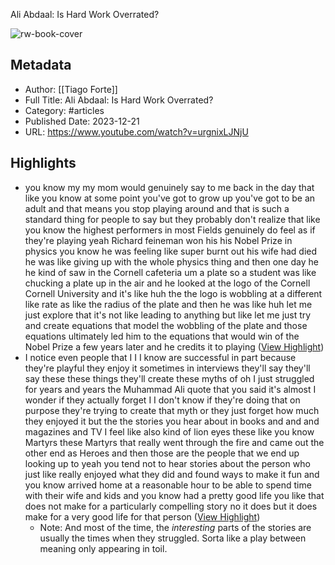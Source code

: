 Ali Abdaal: Is Hard Work Overrated?

![rw-book-cover](https://i.ytimg.com/vi/urgnixLJNjU/maxresdefault.jpg)

## Metadata
- Author: [[Tiago Forte]]
- Full Title: Ali Abdaal: Is Hard Work Overrated?
- Category: #articles
- Published Date: 2023-12-21
- URL: https://www.youtube.com/watch?v=urgnixLJNjU

## Highlights
- you know my my mom would
  genuinely say to me back in the day that like you know at some point you've got to grow up you've got to be an adult and that means you stop playing around and that is such a standard thing for people to say but they probably don't realize that like you know the highest performers in most Fields genuinely do feel as if they're playing yeah Richard feineman won his his Nobel Prize in physics you know he was feeling like super burnt out his wife had died he was like giving up with the whole physics thing and then one day he he kind of saw in the Cornell cafeteria um a plate so a student was like
  chucking a plate up in the air and he looked at the logo of the Cornell Cornell University and it's like huh the the logo is wobbling at a different like rate as like the radius of the plate and then he was like huh let me just explore that it's not like leading to anything but like let me just try and create equations that model the wobbling of the plate and those equations ultimately led him to the equations that would win of the Nobel Prize a few years later and he credits it to playing ([View Highlight](https://read.readwise.io/read/01hk57g0q5091xbq2nfysggr07))
- I notice even people that I I I know are successful in part because they're playful they enjoy it sometimes in interviews they'll say they'll say these these things they'll create these myths of oh I just struggled for years and years the Muhammad Ali quote that you said it's almost I wonder if they actually forget I I don't know if they're doing that on purpose they're trying to create that myth or they just forget how much they enjoyed it but the the stories you hear about in books and and and magazines and TV I feel like also kind of lion eyes
  these like you know Martyrs these Martyrs that really went through the fire and came out the other end as Heroes and then those are the people that we end up looking up to yeah you tend not to hear stories about the person who just like really enjoyed what they did and found ways to make it fun and you know arrived home at a reasonable hour to be able to spend time with their wife and kids and you know had a pretty good life you like that does not make for a particularly compelling story no it does but it does make for a very good life for that person ([View Highlight](https://read.readwise.io/read/01hk57pzxpjssf3dx1gz2znqyx))
    - Note: And most of the time, the *interesting* parts of the stories are usually the times when they struggled. Sorta like a play between meaning only appearing in toil.
